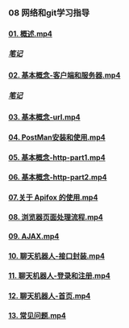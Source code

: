 ### 08 网络和git学习指导

#### 	[01. 概述.mp4](javascript:void(0);)

##### [笔记](01.%20概述/笔记.md)

#### [02. 基本概念-客户端和服务器.mp4](javascript:void(0);)

##### [笔记](02.%20基本概念-客户端和服务器/网络课件.md)

#### [03. 基本概念-url.mp4](javascript:void(0);)

#### [04. PostMan安装和使用.mp4](javascript:void(0);)

#### [05. 基本概念-http-part1.mp4](javascript:void(0);)

#### [06. 基本概念-http-part2.mp4](javascript:void(0);)

#### [07.关于 Apifox 的使用.mp4](javascript:void(0);)

#### [08. 浏览器页面处理流程.mp4](javascript:void(0);)

#### [09. AJAX.mp4](javascript:void(0);)

#### [10. 聊天机器人-接口封装.mp4](javascript:void(0);)

#### [11. 聊天机器人-登录和注册.mp4](javascript:void(0);)

#### [12. 聊天机器人-首页.mp4](javascript:void(0);)

#### [13. 常见问题.mp4](javascript:void(0);)
